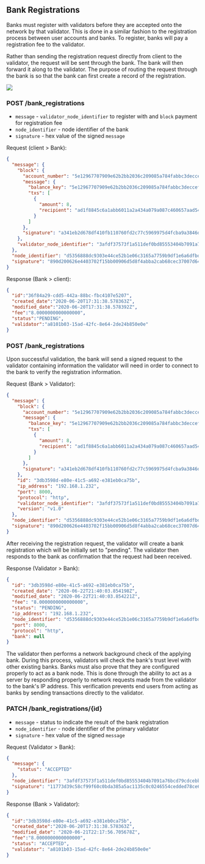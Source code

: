 ## Bank Registrations

Banks must register with validators before they are accepted onto the network by that validator. This is done in a 
similar fashion to the registration process between user accounts and banks. To register, banks will pay a registration 
fee to the validator.

Rather than sending the registration request directly from client to the validator, the request will be sent through the 
bank. The bank will then forward it along to the validator. The purpose of routing the request through the bank is so 
that the bank can first create a record of the registration.

![](https://github.com/thenewboston-developers/Bank/raw/master/v1/bank_registrations/diagrams/Bank-Registration.png)

### POST /bank_registrations

- `message` - `validator_node_identifier` to register with and `block` payment for registration fee
- `node_identifier` - node identifier of the bank
- `signature` - hex value of the signed `message`

Request (client > Bank):
```json
{
  "message": {
    "block": {
      "account_number": "5e12967707909e62b2bb2036c209085a784fabbc3deccefee70052b6181c8ed8",
      "message": {
        "balance_key": "5e12967707909e62b2bb2036c209085a784fabbc3deccefee70052b6181c8ed8",
        "txs": [
          {
            "amount": 8,
            "recipient": "ad1f8845c6a1abb6011a2a434a079a087c460657aad54329a84b406dce8bf314"
          }
        ]
      },
      "signature": "a341eb2d678df410fb110760fd2c77c5969975d4fcba9a3846d9f11dfb43151bc23a157c26dd29163f061697806bc2b75d74a300ed6ba1a504ae2de6013d8c0f"
    },
    "validator_node_identifier": "3afdf37573f1a511def0bd85553404b7091a76bcd79cdcebba1310527b167521"
  },
  "node_identifier": "d5356888dc9303e44ce52b1e06c3165a7759b9df1e6a6dfbd33ee1c3df1ab4d1",
  "signature": "890d200626e4403702f15bb00906d5d8f4abba2cab68cec37007d6436f9256e202d2e26a049ad0e68d5c07cea7db7c20cb346b15ac973f909bac0df8f605f60c"
}
```

Response (Bank > client):
```json
{
  "id":"36f84a29-cdd5-442a-88bc-fbc4107e5207",
  "created_date":"2020-06-20T17:31:38.578363Z",
  "modified_date":"2020-06-20T17:31:38.578392Z",
  "fee":"8.0000000000000000",
  "status":"PENDING",
  "validator":"a8101b03-15ad-42fc-8e64-2de24b850e0e"
}
```

### POST /bank_registrations

Upon successful validation, the bank will send a signed request to the validator containing information the validator
will need in order to connect to the bank to verify the registration information.

Request (Bank > Validator):
```json
{
  "message": {
    "block": {
      "account_number": "5e12967707909e62b2bb2036c209085a784fabbc3deccefee70052b6181c8ed8",
      "message": {
        "balance_key": "5e12967707909e62b2bb2036c209085a784fabbc3deccefee70052b6181c8ed8",
        "txs": [
          {
            "amount": 8,
            "recipient": "ad1f8845c6a1abb6011a2a434a079a087c460657aad54329a84b406dce8bf314"
          }
        ]
      },
      "signature": "a341eb2d678df410fb110760fd2c77c5969975d4fcba9a3846d9f11dfb43151bc23a157c26dd29163f061697806bc2b75d74a300ed6ba1a504ae2de6013d8c0f"
    },
    "id": "3db3598d-e80e-41c5-a692-e381eb0ca75b",
    "ip_address": "192.168.1.232",
    "port": 8000,
    "protocol": "http",
    "validator_node_identifier": "3afdf37573f1a511def0bd85553404b7091a76bcd79cdcebba1310527b167521",
    "version": "v1.0"
  },
  "node_identifier": "d5356888dc9303e44ce52b1e06c3165a7759b9df1e6a6dfbd33ee1c3df1ab4d1",
  "signature": "890d200626e4403702f15bb00906d5d8f4abba2cab68cec37007d6436f9256e202d2e26a049ad0e68d5c07cea7db7c20cb346b15ac973f909bac0df8f605f60c"
}
```

After receiving the registration request, the validator will create a bank registration which will be initially set to 
"pending". The validator then responds to the bank as confirmation that the request had been received.

Response (Validator > Bank):
```json
{
  "id": "3db3598d-e80e-41c5-a692-e381eb0ca75b",
  "created_date": "2020-06-22T21:40:03.854198Z",
  "modified_date": "2020-06-22T21:40:03.854221Z",
  "fee": "8.0000000000000000",
  "status": "PENDING",
  "ip_address": "192.168.1.232",
  "node_identifier": "d5356888dc9303e44ce52b1e06c3165a7759b9df1e6a6dfbd33ee1c3df1ab4d1",
  "port": 8000,
  "protocol": "http",
  "bank": null
}
```

The validator then performs a network background check of the applying bank. During this process, validators will check 
the bank's trust level with other existing banks. Banks must also prove that they are configured properly to act as a 
bank node. This is done through the ability to act as a server by responding properly to network requests made from the 
validator to the bank's IP address. This verification prevents end users from acting as banks by sending transactions 
directly to the validator.

### PATCH /bank_registrations/{id}

- `message` - status to indicate the result of the bank registration
- `node_identifier` - node identifier of the primary validator
- `signature` - hex value of the signed `message`

Request (Validator > Bank):
```json
{
  "message": {
    "status": "ACCEPTED"
  },
  "node_identifier": "3afdf37573f1a511def0bd85553404b7091a76bcd79cdcebba1310527b167521",
  "signature": "11773d39c58cf99f60c0bda385a5ac1135c0c0246554cedded78ce68896c00ac851413543d77aa6aeefc76ef2f9962301a370c934be5c0d88d3b8cc0e6fc0f09"
}
```

Response (Bank > Validator):
```json
{
  "id":"3db3598d-e80e-41c5-a692-e381eb0ca75b",
  "created_date":"2020-06-20T17:31:38.578363Z",
  "modified_date": "2020-06-21T22:17:56.705678Z",
  "fee":"8.0000000000000000",
  "status": "ACCEPTED",
  "validator": "a8101b03-15ad-42fc-8e64-2de24b850e0e"
}
```
